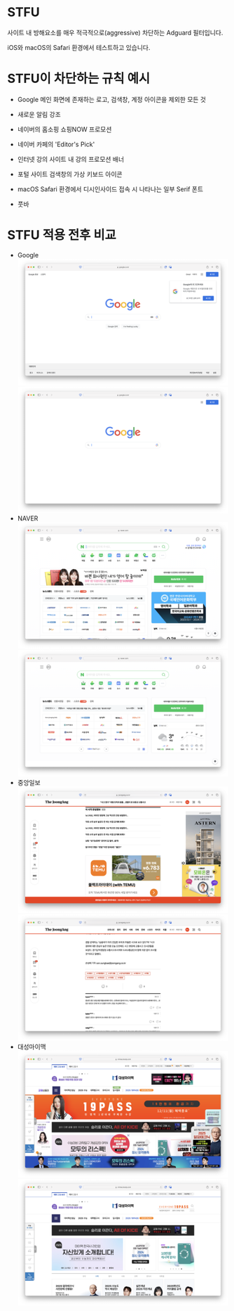 # STFU
사이트 내 방해요소를 매우 적극적으로(aggressive) 차단하는 Adguard 필터입니다.

iOS와 macOS의 Safari 환경에서 테스트하고 있습니다.

  

# STFU이 차단하는 규칙 예시

- Google 메인 화면에 존재하는 로고, 검색창, 계정 아이콘을 제외한 모든 것

- 새로운 알림 강조

- 네이버의 홈소핑 쇼핑NOW 프로모션

- 네이버 카페의 'Editor's Pick'

- 인터넷 강의 사이트 내 강의 프로모션 배너

- 포털 사이트 검색창의 가상 키보드 아이콘

- macOS Safari 환경에서 디시인사이드 접속 시 나타나는 일부 Serif 폰트

- 풋바

# STFU 적용 전후 비교
- Google
![Google Before](./img/google.before.png)
![Google After](./img/google.after.png)
- NAVER
![NAVER Before](./img/naver.before.png)
![NAVER Before](./img/naver.after.png)
- 중앙일보
![Joongang Before](./img/joongang.before.png)
![Joongang After](./img/joongang.after.png)
- 대성마이맥
![Mimacstudy Before](./img/mimac.before.png)
![Mimacstudy Before](./img/mimac.after.png)